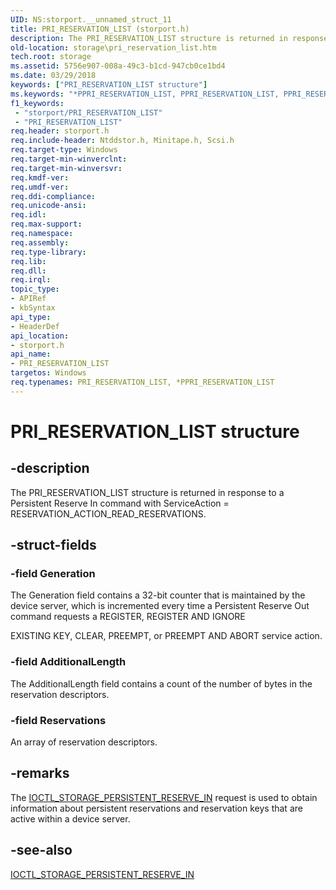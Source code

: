 ```yaml
---
UID: NS:storport.__unnamed_struct_11
title: PRI_RESERVATION_LIST (storport.h)
description: The PRI_RESERVATION_LIST structure is returned in response to a Persistent Reserve In command with ServiceAction = RESERVATION_ACTION_READ_RESERVATIONS.
old-location: storage\pri_reservation_list.htm
tech.root: storage
ms.assetid: 5756e907-008a-49c3-b1cd-947cb0ce1bd4
ms.date: 03/29/2018
keywords: ["PRI_RESERVATION_LIST structure"]
ms.keywords: "*PPRI_RESERVATION_LIST, PPRI_RESERVATION_LIST, PPRI_RESERVATION_LIST structure pointer [Storage Devices], PRI_RESERVATION_LIST, PRI_RESERVATION_LIST structure [Storage Devices], storage.pri_reservation_list, storport/PPRI_RESERVATION_LIST, storport/PRI_RESERVATION_LIST, structs-general_10a53f53-2aed-4be1-bf2b-d61efa2c846f.xml"
f1_keywords:
 - "storport/PRI_RESERVATION_LIST"
 - "PRI_RESERVATION_LIST"
req.header: storport.h
req.include-header: Ntddstor.h, Minitape.h, Scsi.h
req.target-type: Windows
req.target-min-winverclnt: 
req.target-min-winversvr: 
req.kmdf-ver: 
req.umdf-ver: 
req.ddi-compliance: 
req.unicode-ansi: 
req.idl: 
req.max-support: 
req.namespace: 
req.assembly: 
req.type-library: 
req.lib: 
req.dll: 
req.irql: 
topic_type:
- APIRef
- kbSyntax
api_type:
- HeaderDef
api_location:
- storport.h
api_name:
- PRI_RESERVATION_LIST
targetos: Windows
req.typenames: PRI_RESERVATION_LIST, *PPRI_RESERVATION_LIST
---
```


# PRI_RESERVATION_LIST structure


## -description


The PRI_RESERVATION_LIST structure is returned in response to a Persistent Reserve In command with ServiceAction = RESERVATION_ACTION_READ_RESERVATIONS.


## -struct-fields




### -field Generation

The Generation field contains a 32-bit counter that is maintained by the device server, which is incremented every time a Persistent Reserve Out command requests a REGISTER, REGISTER AND IGNORE

EXISTING KEY, CLEAR, PREEMPT, or PREEMPT AND ABORT service action.


### -field AdditionalLength

The AdditionalLength field contains a count of the number of bytes in the reservation descriptors.


### -field Reservations

An array of reservation descriptors.


## -remarks



The <a href="https://docs.microsoft.com/windows-hardware/drivers/ddi/ntddstor/ni-ntddstor-ioctl_storage_persistent_reserve_in">IOCTL_STORAGE_PERSISTENT_RESERVE_IN</a> request is used to obtain information about persistent reservations and reservation keys that are active within a device server.




## -see-also




<a href="https://docs.microsoft.com/windows-hardware/drivers/ddi/ntddstor/ni-ntddstor-ioctl_storage_persistent_reserve_in">IOCTL_STORAGE_PERSISTENT_RESERVE_IN</a>
 

 

